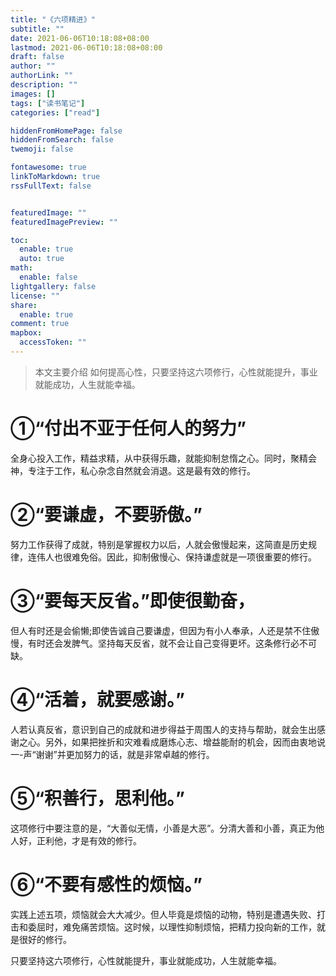 ```yaml
---
title: "《六项精进》"
subtitle: ""
date: 2021-06-06T10:18:08+08:00
lastmod: 2021-06-06T10:18:08+08:00
draft: false
author: ""
authorLink: ""
description: ""
images: []
tags: ["读书笔记"]
categories: ["read"]

hiddenFromHomePage: false
hiddenFromSearch: false
twemoji: false

fontawesome: true
linkToMarkdown: true
rssFullText: false


featuredImage: ""
featuredImagePreview: ""

toc:
  enable: true
  auto: true
math:
  enable: false
lightgallery: false
license: ""
share:
  enable: true
comment: true
mapbox:
  accessToken: ""
---
```




> 本文主要介绍 如何提高心性，只要坚持这六项修行，心性就能提升，事业就能成功，人生就能幸福。

<!--more-->

# ①“付出不亚于任何人的努力”

全身心投入工作，精益求精，从中获得乐趣，就能抑制怠惰之心。同时，聚精会神，专注于工作，私心杂念自然就会消退。这是最有效的修行。

# ②“要谦虚，不要骄傲。”

努力工作获得了成就，特别是掌握权力以后，人就会傲慢起来，这简直是历史规律，连伟人也很难免俗。因此，抑制傲慢心、保持谦虚就是一项很重要的修行。

# ③“要每天反省。”即使很勤奋，

但人有时还是会偷懒;即使告诚自己要谦虚，但因为有小人奉承，人还是禁不住傲慢，有时还会发脾气。坚持每天反省，就不会让自己变得更坏。这条修行必不可缺。

# ④“活着，就要感谢。”

人若认真反省，意识到自己的成就和进步得益于周围人的支持与帮助，就会生出感谢之心。另外，如果把挫折和灾难看成磨炼心志、增益能耐的机会，因而由衷地说一-声“谢谢”并更加努力的话，就是非常卓越的修行。

# ⑤“积善行，思利他。”

这项修行中要注意的是，“大善似无情，小善是大恶”。分清大善和小善，真正为他人好，正利他，才是有效的修行。

# ⑥“不要有感性的烦恼。”

实践上述五项，烦恼就会大大减少。但人毕竟是烦恼的动物，特别是遭遇失败、打击和委屈时，难免痛苦烦恼。这时候，以理性抑制烦恼，把精力投向新的工作，就是很好的修行。

只要坚持这六项修行，心性就能提升，事业就能成功，人生就能幸福。



